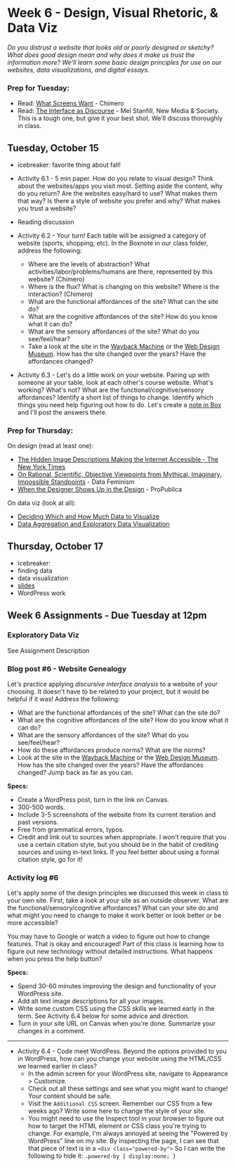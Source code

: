 # Week 6 - Design, Visual Rhetoric, & Data Viz

*Do you distrust a website that looks old or poorly designed or sketchy? What does good design mean and why does it make us trust the information more? We'll learn some basic design principles for use on our websites, data visualizations, and digital essays.*


### Prep for Tuesday: 
* Read: [What Screens Want](https://frankchimero.com/blog/2013/what-screens-want/) - Chimero
* Read: [The Interface as Discourse](https://journals.sagepub.com/doi/full/10.1177/1461444814520873) - Mel Stanfill, New Media & Society. This is a tough one, but give it your best shot. We'll discuss thoroughly in class.


## Tuesday, October 15
* icebreaker: favorite thing about fall!
* Activity 6.1 - 5 min paper. How do you relate to visual design? Think about the websites/apps you visit most. Setting aside the content, why do you return? Are the websites easy/hard to use? What makes them that way? Is there a style of website you prefer and why? What makes you trust a website?
* Reading discussion 
* Activity 6.2 - Your turn! Each table will be assigned a category of website (sports, shopping, etc). In the Boxnote in our class folder, address the following:
	* Where are the levels of abstraction? What activities/labor/problems/humans are there, represented by this website? (Chimero)
	* Where is the flux? What is changing on this website? Where is the interaction? (Chimero)
	* What are the functional affordances of the site? What can the site do? 
	* What are the cognitive affordances of the site? How do you know what it can do?
	* What are the sensory affordances of the site? What do you see/feel/hear?
	* Take a look at the site in the [Wayback Machine](http://web.archive.org/) or the [Web Design Museum](https://www.webdesignmuseum.org/timeline). How has the site changed over the years? Have the affordances changed? 

* Activity 6.3 - Let's do a little work on your website. Pairing up with someone at your table, look at each other's course website. What's working? What's not? What are the functional/cognitive/sensory affordances? Identify a short list of things to change. Identify which things you need help figuring out how to do. Let's create a [note in Box](https://wlu.app.box.com/notes/1673667512477) and I'll post the answers there.



### Prep for Thursday:

On design (read at least one): 

* [The Hidden Image Descriptions Making the Internet Accessible - The New York Times](https://www.nytimes.com/interactive/2022/02/18/arts/alt-text-images-descriptions.html) 
* [On Rational, Scientific, Objective Viewpoints from Mythical, Imaginary, Impossible Standpoints](https://data-feminism.mitpress.mit.edu/pub/5evfe9yd/release/5) - Data Feminism 
* [When the Designer Shows Up in the Design](https://www.propublica.org/article/when-the-designer-shows-up-in-the-design) - ProPublica

On data viz (look at all):

* [Deciding Which and How Much Data to Visualize](https://trinachi.github.io/data-design-builds/ch12.html)
* [Data Aggregation and Exploratory Data Visualization](https://doi.org/10.1007/978-3-031-46976-3_5)

## Thursday, October 17
* icebreaker:
* finding data 
* data visualization 
* [slides](https://docs.google.com/presentation/d/1JNr7gSEfZe5ChFo2uGpLjlJqJCSSQFLVQosIP76Cxzc/edit?usp=sharing)
* WordPress work


## Week 6 Assignments - Due Tuesday at 12pm

### Exploratory Data Viz

See Assignment Description

### Blog post #6 - Website Genealogy

Let's practice applying *discursive interface analysis* to a website of your choosing. It doesn't have to be related to your project, but it would be helpful if it was! Address the following: 

* What are the functional affordances of the site? What can the site do? 
* What are the cognitive affordances of the site? How do you know what it can do?
* What are the sensory affordances of the site? What do you see/feel/hear?
* How do these affordances produce norms? What are the norms? 
* Look at the site in the [Wayback Machine](http://web.archive.org/) or the [Web Design Museum](https://www.webdesignmuseum.org/timeline). How has the site changed over the years? Have the affordances changed? Jump back as far as you can. 

**Specs:** 

* Create a WordPress post, turn in the link on Canvas.
* 300-500 words.
* Include 3-5 screenshots of the website from its current iteration and past versions. 
* Free from grammatical errors, typos.
* Credit and link out to sources when appropriate. I won't require that you use a certain citation style, but you should be in the habit of crediting sources and using in-text links. If you feel better about using a formal citation style, go for it!

### Activity log #6 

Let's apply some of the design principles we discussed this week in class to your own site. First, take a look at your site as an outside observer. What are the functional/sensory/cognitive affordances? What can your site do and what might you need to change to make it work better or look better or be more accessible? 

You may have to Google or watch a video to figure out how to change features. That is okay and encouraged! Part of this class is learning how to figure out new technology without detailed instructions. What happens when you press the help button? 

**Specs:** 

* Spend 30-60 minutes improving the design and functionality of your WordPress site. 
* Add alt text image descriptions for all your images. 
* Write some custom CSS using the CSS skills we learned early in the term. See Activity 6.4 below for some advice and direction. 
* Turn in your site URL on Canvas when you're done. Summarize your changes in a comment. 

***


* Activity 6.4 - Code meet WordPess. Beyond the options provided to you in WordPress, how can you change your website using the HTML/CSS we learned earlier in class? 
	* In the admin screen for your WordPress site, navigate to Appearance > Customize. 
	* Check out all these settings and see what you might want to change! Your content should be safe. 
	* Visit the `Additional CSS` screen. Remember our CSS from a few weeks ago? Write some here to change the style of your site. 
	* You might need to use the Inspect tool in your browser to figure out how to target the HTML element or CSS class you're trying to change. For example, I'm always annoyed at seeing the "Powered by WordPress" line on my site. By inspecting the page, I can see that that piece of text is in a `<div class="powered-by">` So I can write the following to hide it:
			`
		.powered-by {
			display:none;
		}
		` 

